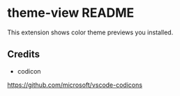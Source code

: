 # theme-view README

This extension shows color theme previews you installed.

## Credits

- codicon

<https://github.com/microsoft/vscode-codicons>
